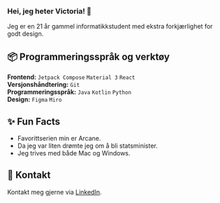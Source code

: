 ### Hei, jeg heter Victoria! 👋
Jeg er en 21 år gammel informatikkstudent med ekstra forkjærlighet for godt design.   

## 📦 Programmeringsspråk og verktøy 
**Frontend:** `Jetpack Compose` `Material 3` `React`  
**Versjonshåndtering:** `Git`  
**Programmeringsspråk:** `Java` `Kotlin` `Python`   
**Design:** `Figma` `Miro`   

## ✨ Fun Facts
* Favorittserien min er Arcane.
* Da jeg var liten drømte jeg om å bli statsminister.
* Jeg trives med både Mac og Windows. 

## 💌 Kontakt 
Kontakt meg gjerne via [LinkedIn](https://www.linkedin.com/in/victoria-kolsing/). 
